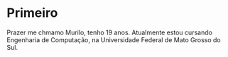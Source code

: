 # Primeiro
Prazer me chmamo Murilo, tenho 19 anos. Atualmente estou cursando 
Engenharia de Computação, na Universidade Federal de Mato Grosso do Sul.